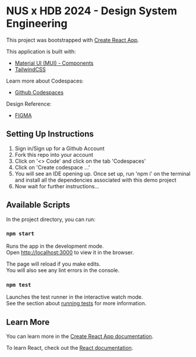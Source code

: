 # NUS x HDB 2024 - Design System Engineering

This project was bootstrapped with [Create React App](https://github.com/facebook/create-react-app).

This application is built with:

- [Material UI (MUI) - Components](https://mui.com/material-ui/all-components/)
- [TailwindCSS](https://tailwindcss.com/docs/installation)

Learn more about Codespaces:

- [Github Codespaces](https://github.com/features/codespaces)

Design Reference:

- [FIGMA](https://www.figma.com/design/8p9FDFCEtknX6GHoAMimJc/UTT_Cozy?node-id=2037-4433&node-type=CANVAS&t=5zZqtFYzZGBNiL3S-0)

## Setting Up Instructions

1. Sign in/Sign up for a Github Account
2. Fork this repo into your account
3. Click on '<> Code' and click on the tab 'Codespaces'
4. Click on 'Create codespace ...'
5. You will see an IDE opening up. Once set up, run 'npm i' on the terminal and install all the dependencies associated with this demo project
6. Now wait for further instructions...

## Available Scripts

In the project directory, you can run:

### `npm start`

Runs the app in the development mode.\
Open [http://localhost:3000](http://localhost:3000) to view it in the browser.

The page will reload if you make edits.\
You will also see any lint errors in the console.

### `npm test`

Launches the test runner in the interactive watch mode.\
See the section about [running tests](https://facebook.github.io/create-react-app/docs/running-tests) for more information.

## Learn More

You can learn more in the [Create React App documentation](https://facebook.github.io/create-react-app/docs/getting-started).

To learn React, check out the [React documentation](https://reactjs.org/).
